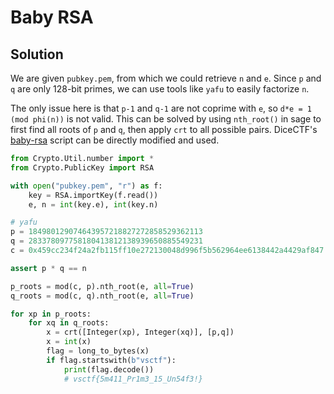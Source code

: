 # Baby RSA

## Solution

We are given `pubkey.pem`, from which we could retrieve `n` and `e`. Since `p` and `q` are only 128-bit primes, we can use tools like `yafu` to easily factorize `n`.

The only issue here is that `p-1` and `q-1` are not coprime with `e`, so `d*e = 1 (mod phi(n))` is not valid. This can be solved by using `nth_root()` in sage to first find all roots of `p` and `q`, then apply `crt` to all possible pairs. DiceCTF's [baby-rsa](https://ctftime.org/writeup/32264) script can be directly modified and used.

```py
from Crypto.Util.number import *
from Crypto.PublicKey import RSA

with open("pubkey.pem", "r") as f:
    key = RSA.importKey(f.read())
    e, n = int(key.e), int(key.n)

# yafu
p = 184980129074643957218827272858529362113
q = 283378097758180413812138939650885549231
c = 0x459cc234f24a2fb115ff10e272130048d996f5b562964ee6138442a4429af847

assert p * q == n

p_roots = mod(c, p).nth_root(e, all=True)
q_roots = mod(c, q).nth_root(e, all=True)

for xp in p_roots:
    for xq in q_roots:
        x = crt([Integer(xp), Integer(xq)], [p,q])
        x = int(x)
        flag = long_to_bytes(x)
        if flag.startswith(b"vsctf"):
            print(flag.decode())
            # vsctf{5m411_Pr1m3_15_Un54f3!}
```